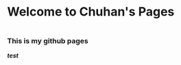 # Welcome to Chuhan's Pages


<div align=center>
<img src="https://card.yuy1n.io/card/76561198285152569/gradient3,badge,group,bg-game-1904540" alt="">
</div>

### This is my github pages

***test***




